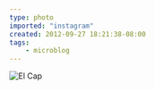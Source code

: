 ```yaml
---
type: photo
imported: "instagram"
created: 2012-09-27 18:21:38-08:00
tags:
    - microblog
---
```

![El Cap](/media/images/photos/2012/09/359c409b3925d53632fadc0c3aa063be.jpg)

